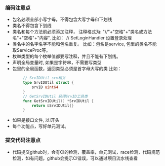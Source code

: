 ### 编码注意点

- 包名必须全部小写字母，不得包含大写字母和下划线
- 类名不得包含下划线
- 类名和每个方法前必须添加注释， 注释格式为: "//"+"空格"+"类名或方法名"+"空格"+"内容", 比如： // SetLoginHandler 设置登录处理  
- 类名中的名字名字不能和包名重复。 比如：包名是service, 包里的类名不能取ServiceProc等。
- 枚举类型的每个枚举值都要写注释，并且不能有下划线。
- 声明全局变量时, 如果是字符串，不需要写类型
- 包里的全局函数，返回类型必须是首字母大写的类 比如：

```go
		// SrvIDUtil srv相关
		type SrvIDUtil struct {
			srvID uint64
		}
		// GetSrvIDUtil 获得SrvID工具类
		func GetSrvIDUtil() *SrvIDUtil {
			return &SrvIDUtil{}
		}
```
- 如果是接口文件, 以I开头
- 每个功能点，写好单元测试。

### 提交代码注意点

- 代码提交github时，会有CI的检测，覆盖率，单元测试，race检测，代码规范检测，如有问题，github会提示CI错误，可以通过项目流水线查看
